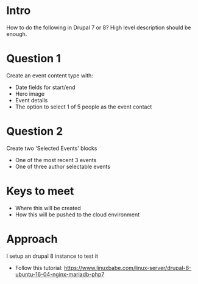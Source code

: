 # Intro

How to do the following in Drupal 7 or 8? High level description should be enough.

# Question 1
Create an event content type with:
* Date fields for start/end
* Hero image
* Event details
* The option to select 1 of 5 people as the event contact

# Question 2
Create two 'Selected Events' blocks
* One of the most recent 3 events
* One of three author selectable events

# Keys to meet
* Where this will be created
* How this will be pushed to the cloud environment


# Approach
I setup an drupal 8 instance to test it
* Follow this tutorial: https://www.linuxbabe.com/linux-server/drupal-8-ubuntu-16-04-nginx-mariadb-php7
